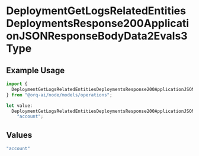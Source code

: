 # DeploymentGetLogsRelatedEntitiesDeploymentsResponse200ApplicationJSONResponseBodyData2Evals3Type

## Example Usage

```typescript
import {
  DeploymentGetLogsRelatedEntitiesDeploymentsResponse200ApplicationJSONResponseBodyData2Evals3Type,
} from "@orq-ai/node/models/operations";

let value:
  DeploymentGetLogsRelatedEntitiesDeploymentsResponse200ApplicationJSONResponseBodyData2Evals3Type =
    "account";
```

## Values

```typescript
"account"
```